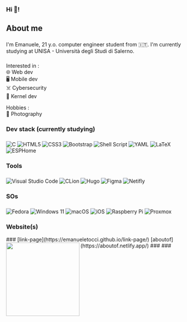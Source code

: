 <h3 align="left">Hi 👋!</h3>

###

<h2 align="left">About me</h2>

###

<p align="left">I'm Emanuele, 21 y.o. computer engineer student from 🇮🇹. I'm currently studying at UNISA - Università degli Studi di Salerno.</p>

###

<p align="left">Interested in : <br>🌐 Web dev<br>🖥️  Mobile dev<br>☠️ Cybersecurity<br>🐧 Kernel dev</p>
<p align="left">Hobbies : <br>📸 Photography<br></p>

###

<h3 align="left">Dev stack (currently studying)</h3>

###

  ![C](https://img.shields.io/badge/c-%2300599C.svg?style=for-the-badge&logo=c&logoColor=white)
  ![HTML5](https://img.shields.io/badge/html5-%23E34F26.svg?style=for-the-badge&logo=html5&logoColor=white)
  ![CSS3](https://img.shields.io/badge/css3-%231572B6.svg?style=for-the-badge&logo=css3&logoColor=white)
  ![Bootstrap](https://img.shields.io/badge/bootstrap-%238511FA.svg?style=for-the-badge&logo=bootstrap&logoColor=white)
  ![Shell Script](https://img.shields.io/badge/shell_script-%23121011.svg?style=for-the-badge&logo=gnu-bash&logoColor=white)
  ![YAML](https://img.shields.io/badge/yaml-%23ffffff.svg?style=for-the-badge&logo=yaml&logoColor=151515)
  ![LaTeX](https://img.shields.io/badge/latex-%23008080.svg?style=for-the-badge&logo=latex&logoColor=white)
  ![ESPHome](https://a11ybadges.com/badge?logo=esphome)
  
###

<h3 align="left">Tools</h3>

###
  ![Visual Studio Code](https://img.shields.io/badge/Visual%20Studio%20Code-0078d7.svg?style=for-the-badge&logo=visual-studio-code&logoColor=white)
  ![CLion](https://img.shields.io/badge/CLion-black?style=for-the-badge&logo=clion&logoColor=white)
  ![Hugo](https://img.shields.io/badge/Hugo-black.svg?style=for-the-badge&logo=Hugo)
  ![Figma](https://img.shields.io/badge/figma-%23F24E1E.svg?style=for-the-badge&logo=figma&logoColor=white)
  ![Netifly](https://img.shields.io/badge/netifly-blueviolet.svg?style=for-the-badge&logo=&logoColor)


###

<h3 align="left">SOs</h3>

###
![Fedora](https://img.shields.io/badge/Fedora-294172?style=for-the-badge&logo=fedora&logoColor=white)
![Windows 11](https://img.shields.io/badge/Windows%2011-%230079d5.svg?style=for-the-badge&logo=Windows%2011&logoColor=white)
![macOS](https://img.shields.io/badge/mac%20os-000000?style=for-the-badge&logo=macos&logoColor=F0F0F0)
![iOS](https://img.shields.io/badge/iOS-000000?style=for-the-badge&logo=ios&logoColor=white)
![Raspberry Pi](https://img.shields.io/badge/-RaspberryPi-C51A4A?style=for-the-badge&logo=Raspberry-Pi)
![Proxmox](https://img.shields.io/badge/proxmox-%23E57000.svg?&style=for-the-badge&logo=proxmox&logoColor=white)
###

<h3 align="left">Website(s)</h3>
###
[link-page](https://emanueletocci.github.io/link-page/)
[aboutof](https://aboutof.netlify.app/)
###
###
<img align="left" height="200" src="https://media.giphy.com/media/v1.Y2lkPTc5MGI3NjExMXlhbzJxbGZycDd6NXB3ajMyZDZyNGM5NGUzcWgwejFtM2g1bTQ2OCZlcD12MV9pbnRlcm5hbF9naWZfYnlfaWQmY3Q9Zw/qpGEpgKoVyOtO/giphy.gif"  />
